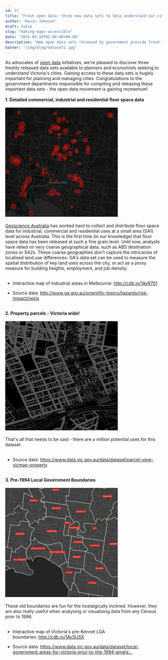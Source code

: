 ```yaml
---
id: 17
title: "Fresh open data: three new data sets to help understand our cities"
author: "Kevin Johnson"
draft: false
slug: "making-maps-accessible"
date: "2015-03-18T02:00:00+00:00"
description: "New open data sets released by government provide fresh insights for planning our cities."
banner: "/img/blog/dataset1.jpg"
---
```


<div>As advocates of <a target="_blank" rel="nofollow" href="http://en.wikipedia.org/wiki/Open_data">open data</a> initiatives, we're pleased to discover three freshly released data sets available to planners and economists seeking to understand Victoria's cities. Gaining access to these data sets is hugely important for planning and managing cities. Congratulations to the government departments responsible for compiling and releasing these important data sets - the open data movement is gaining momentum!</div><b><br></b><div><b>1. Detailed commercial, industrial and residential floor space data<br><br><a target="_blank" rel="nofollow" href="http://cdb.io/1AyR701 "><img alt="Thumb image2" src="/img/blog/medium_image2.jpg"></a><br></b></div><br><div><a target="_blank" rel="nofollow" href="http://www.ga.gov.au">Geoscience Australia</a> has worked hard to collect and distribute&nbsp;floor space data for industrial, commercial and residential uses at a small area (SA1) level across Australia. This is the first time (in our knowledge) that floor space data has been released at such a fine grain level. Until now, analysts have relied on very&nbsp;coarse geographical data, such as ABS destination zones or SA2s. These coarse geographies don't capture the intricacies of localised&nbsp;land use differences.&nbsp;GA's data set can be used to&nbsp;measure the spatial distribution of key land uses across the city, or&nbsp;act as a proxy measure for building heights, employment, and job density.</div><b><br></b><div><ul><li>Interactive map of industrial areas in Melbourne:&nbsp;<a target="_blank" rel="nofollow" href="http://cdb.io/1AyR701">http://cdb.io/1AyR701</a>&nbsp;</li></ul><ul><li>Source data:<b>&nbsp;</b><a target="_blank" rel="nofollow" href="http://www.ga.gov.au/scientific-topics/hazards/risk-impact/nexis">http://www.ga.gov.au/scientific-topics/hazards/risk-impact/nexis</a></li></ul></div><b><br></b><div><b>2. Property parcels - Victoria wide!<br><br><img alt="Thumb image3" src="/img/blog/medium_image3.jpg"><br><br></b></div><div>That's all that needs to be said -&nbsp;there are&nbsp;a million potential uses for this dataset.&nbsp;<br><br><ul><li>Source data:&nbsp;<a target="_blank" rel="nofollow" href="https://www.data.vic.gov.au/data/dataset/parcel-view-vicmap-property">https://www.data.vic.gov.au/data/dataset/parcel-view-vicmap-property</a>&nbsp;</li></ul></div><br><div><b>3. Pre-1994 Local Government Boundaries<br><br></b><b><a target="_blank" rel="nofollow" href="http://cdb.io/1AySUSX "><img alt="Thumb image1" src="/img/blog/medium_image1.jpg"></a><br><br></b></div><div>These old boundaries&nbsp;are fun for the nostalgically inclined. However, they are also really useful when analysing or visualising data from any Census prior to 1996.&nbsp;</div><div><b><br></b><ul><li>Interactive map of Victoria's pre-Kennet LGA boundaries:&nbsp;<a target="_blank" rel="nofollow" href="http://cdb.io/1AySUSX">http://cdb.io/1AySUSX</a>&nbsp;</li></ul><ul><li>Source data:&nbsp;<a target="_blank" rel="nofollow" href="https://www.data.vic.gov.au/data/dataset/local-government-areas-for-victoria-prior-to-the-1994-amalgamations">https://www.data.vic.gov.au/data/dataset/local-government-areas-for-victoria-prior-to-the-1994-amalg...</a></li></ul></div>
